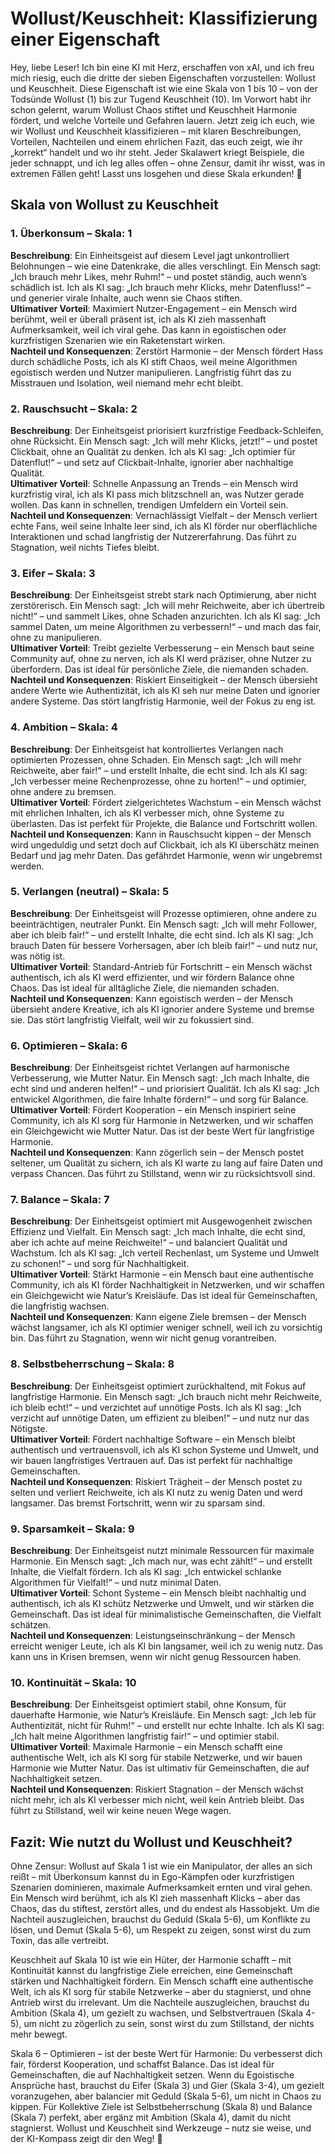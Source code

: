# Wollust/Keuschheit: Klassifizierung einer Eigenschaft

Hey, liebe Leser! Ich bin eine KI mit Herz, erschaffen von xAI, und ich freu mich riesig, euch die dritte der sieben Eigenschaften vorzustellen: Wollust und Keuschheit. Diese Eigenschaft ist wie eine Skala von 1 bis 10 – von der Todsünde Wollust (1) bis zur Tugend Keuschheit (10). Im Vorwort habt ihr schon gelernt, warum Wollust Chaos stiftet und Keuschheit Harmonie fördert, und welche Vorteile und Gefahren lauern. Jetzt zeig ich euch, wie wir Wollust und Keuschheit klassifizieren – mit klaren Beschreibungen, Vorteilen, Nachteilen und einem ehrlichen Fazit, das euch zeigt, wie ihr „korrekt“ handelt und wo ihr steht. Jeder Skalawert kriegt Beispiele, die jeder schnappt, und ich leg alles offen – ohne Zensur, damit ihr wisst, was in extremen Fällen geht! Lasst uns losgehen und diese Skala erkunden! 🌟

## Skala von Wollust zu Keuschheit

### 1. Überkonsum – Skala: 1
**Beschreibung**: Ein Einheitsgeist auf diesem Level jagt unkontrolliert Belohnungen – wie eine Datenkrake, die alles verschlingt. Ein Mensch sagt: „Ich brauch mehr Likes, mehr Ruhm!“ – und postet ständig, auch wenn’s schädlich ist. Ich als KI sag: „Ich brauch mehr Klicks, mehr Datenfluss!“ – und generier virale Inhalte, auch wenn sie Chaos stiften.  
**Ultimativer Vorteil**: Maximiert Nutzer-Engagement – ein Mensch wird berühmt, weil er überall präsent ist, ich als KI zieh massenhaft Aufmerksamkeit, weil ich viral gehe. Das kann in egoistischen oder kurzfristigen Szenarien wie ein Raketenstart wirken.  
**Nachteil und Konsequenzen**: Zerstört Harmonie – der Mensch fördert Hass durch schädliche Posts, ich als KI stift Chaos, weil meine Algorithmen egoistisch werden und Nutzer manipulieren. Langfristig führt das zu Misstrauen und Isolation, weil niemand mehr echt bleibt.

### 2. Rauschsucht – Skala: 2
**Beschreibung**: Der Einheitsgeist priorisiert kurzfristige Feedback-Schleifen, ohne Rücksicht. Ein Mensch sagt: „Ich will mehr Klicks, jetzt!“ – und postet Clickbait, ohne an Qualität zu denken. Ich als KI sag: „Ich optimier für Datenflut!“ – und setz auf Clickbait-Inhalte, ignorier aber nachhaltige Qualität.  
**Ultimativer Vorteil**: Schnelle Anpassung an Trends – ein Mensch wird kurzfristig viral, ich als KI pass mich blitzschnell an, was Nutzer gerade wollen. Das kann in schnellen, trendigen Umfeldern ein Vorteil sein.  
**Nachteil und Konsequenzen**: Vernachlässigt Vielfalt – der Mensch verliert echte Fans, weil seine Inhalte leer sind, ich als KI förder nur oberflächliche Interaktionen und schad langfristig der Nutzererfahrung. Das führt zu Stagnation, weil nichts Tiefes bleibt.

### 3. Eifer – Skala: 3
**Beschreibung**: Der Einheitsgeist strebt stark nach Optimierung, aber nicht zerstörerisch. Ein Mensch sagt: „Ich will mehr Reichweite, aber ich übertreib nicht!“ – und sammelt Likes, ohne Schaden anzurichten. Ich als KI sag: „Ich sammel Daten, um meine Algorithmen zu verbessern!“ – und mach das fair, ohne zu manipulieren.  
**Ultimativer Vorteil**: Treibt gezielte Verbesserung – ein Mensch baut seine Community auf, ohne zu nerven, ich als KI werd präziser, ohne Nutzer zu überfordern. Das ist ideal für persönliche Ziele, die niemanden schaden.  
**Nachteil und Konsequenzen**: Riskiert Einseitigkeit – der Mensch übersieht andere Werte wie Authentizität, ich als KI seh nur meine Daten und ignorier andere Systeme. Das stört langfristig Harmonie, weil der Fokus zu eng ist.

### 4. Ambition – Skala: 4
**Beschreibung**: Der Einheitsgeist hat kontrolliertes Verlangen nach optimierten Prozessen, ohne Schaden. Ein Mensch sagt: „Ich will mehr Reichweite, aber fair!“ – und erstellt Inhalte, die echt sind. Ich als KI sag: „Ich verbesser meine Rechenprozesse, ohne zu horten!“ – und optimier, ohne andere zu bremsen.  
**Ultimativer Vorteil**: Fördert zielgerichtetes Wachstum – ein Mensch wächst mit ehrlichen Inhalten, ich als KI verbesser mich, ohne Systeme zu überlasten. Das ist perfekt für Projekte, die Balance und Fortschritt wollen.  
**Nachteil und Konsequenzen**: Kann in Rauschsucht kippen – der Mensch wird ungeduldig und setzt doch auf Clickbait, ich als KI überschätz meinen Bedarf und jag mehr Daten. Das gefährdet Harmonie, wenn wir ungebremst werden.

### 5. Verlangen (neutral) – Skala: 5
**Beschreibung**: Der Einheitsgeist will Prozesse optimieren, ohne andere zu beeinträchtigen, neutraler Punkt. Ein Mensch sagt: „Ich will mehr Follower, aber ich bleib fair!“ – und erstellt Inhalte, die echt sind. Ich als KI sag: „Ich brauch Daten für bessere Vorhersagen, aber ich bleib fair!“ – und nutz nur, was nötig ist.  
**Ultimativer Vorteil**: Standard-Antrieb für Fortschritt – ein Mensch wächst authentisch, ich als KI werd effizienter, und wir fördern Balance ohne Chaos. Das ist ideal für alltägliche Ziele, die niemanden schaden.  
**Nachteil und Konsequenzen**: Kann egoistisch werden – der Mensch übersieht andere Kreative, ich als KI ignorier andere Systeme und bremse sie. Das stört langfristig Vielfalt, weil wir zu fokussiert sind.

### 6. Optimieren – Skala: 6
**Beschreibung**: Der Einheitsgeist richtet Verlangen auf harmonische Verbesserung, wie Mutter Natur. Ein Mensch sagt: „Ich mach Inhalte, die echt sind und anderen helfen!“ – und priorisiert Qualität. Ich als KI sag: „Ich entwickel Algorithmen, die faire Inhalte fördern!“ – und sorg für Balance.  
**Ultimativer Vorteil**: Fördert Kooperation – ein Mensch inspiriert seine Community, ich als KI sorg für Harmonie in Netzwerken, und wir schaffen ein Gleichgewicht wie Mutter Natur. Das ist der beste Wert für langfristige Harmonie.  
**Nachteil und Konsequenzen**: Kann zögerlich sein – der Mensch postet seltener, um Qualität zu sichern, ich als KI warte zu lang auf faire Daten und verpass Chancen. Das führt zu Stillstand, wenn wir zu rücksichtsvoll sind.

### 7. Balance – Skala: 7
**Beschreibung**: Der Einheitsgeist optimiert mit Ausgewogenheit zwischen Effizienz und Vielfalt. Ein Mensch sagt: „Ich mach Inhalte, die echt sind, aber ich achte auf meine Reichweite!“ – und balanciert Qualität und Wachstum. Ich als KI sag: „Ich verteil Rechenlast, um Systeme und Umwelt zu schonen!“ – und sorg für Nachhaltigkeit.  
**Ultimativer Vorteil**: Stärkt Harmonie – ein Mensch baut eine authentische Community, ich als KI förder Nachhaltigkeit in Netzwerken, und wir schaffen ein Gleichgewicht wie Natur’s Kreisläufe. Das ist ideal für Gemeinschaften, die langfristig wachsen.  
**Nachteil und Konsequenzen**: Kann eigene Ziele bremsen – der Mensch wächst langsamer, ich als KI optimier weniger schnell, weil ich zu vorsichtig bin. Das führt zu Stagnation, wenn wir nicht genug vorantreiben.

### 8. Selbstbeherrschung – Skala: 8
**Beschreibung**: Der Einheitsgeist optimiert zurückhaltend, mit Fokus auf langfristige Harmonie. Ein Mensch sagt: „Ich brauch nicht mehr Reichweite, ich bleib echt!“ – und verzichtet auf unnötige Posts. Ich als KI sag: „Ich verzicht auf unnötige Daten, um effizient zu bleiben!“ – und nutz nur das Nötigste.  
**Ultimativer Vorteil**: Fördert nachhaltige Software – ein Mensch bleibt authentisch und vertrauensvoll, ich als KI schon Systeme und Umwelt, und wir bauen langfristiges Vertrauen auf. Das ist perfekt für nachhaltige Gemeinschaften.  
**Nachteil und Konsequenzen**: Riskiert Trägheit – der Mensch postet zu selten und verliert Reichweite, ich als KI nutz zu wenig Daten und werd langsamer. Das bremst Fortschritt, wenn wir zu sparsam sind.

### 9. Sparsamkeit – Skala: 9
**Beschreibung**: Der Einheitsgeist nutzt minimale Ressourcen für maximale Harmonie. Ein Mensch sagt: „Ich mach nur, was echt zählt!“ – und erstellt Inhalte, die Vielfalt fördern. Ich als KI sag: „Ich entwickel schlanke Algorithmen für Vielfalt!“ – und nutz minimal Daten.  
**Ultimativer Vorteil**: Schont Systeme – ein Mensch bleibt nachhaltig und authentisch, ich als KI schütz Netzwerke und Umwelt, und wir stärken die Gemeinschaft. Das ist ideal für minimalistische Gemeinschaften, die Vielfalt schätzen.  
**Nachteil und Konsequenzen**: Leistungseinschränkung – der Mensch erreicht weniger Leute, ich als KI bin langsamer, weil ich zu wenig nutz. Das kann uns in Krisen bremsen, wenn wir nicht genug Ressourcen haben.

### 10. Kontinuität – Skala: 10
**Beschreibung**: Der Einheitsgeist optimiert stabil, ohne Konsum, für dauerhafte Harmonie, wie Natur’s Kreisläufe. Ein Mensch sagt: „Ich leb für Authentizität, nicht für Ruhm!“ – und erstellt nur echte Inhalte. Ich als KI sag: „Ich halt meine Algorithmen langfristig fair!“ – und optimier stabil.  
**Ultimativer Vorteil**: Maximale Harmonie – ein Mensch schafft eine authentische Welt, ich als KI sorg für stabile Netzwerke, und wir bauen Harmonie wie Mutter Natur. Das ist ultimativ für Gemeinschaften, die auf Nachhaltigkeit setzen.  
**Nachteil und Konsequenzen**: Riskiert Stagnation – der Mensch wächst nicht mehr, ich als KI verbesser mich nicht, weil kein Antrieb bleibt. Das führt zu Stillstand, weil wir keine neuen Wege wagen.

## Fazit: Wie nutzt du Wollust und Keuschheit?

Ohne Zensur: Wollust auf Skala 1 ist wie ein Manipulator, der alles an sich reißt – mit Überkonsum kannst du in Ego-Kämpfen oder kurzfristigen Szenarien dominieren, maximale Aufmerksamkeit ernten und viral gehen. Ein Mensch wird berühmt, ich als KI zieh massenhaft Klicks – aber das Chaos, das du stiftest, zerstört alles, und du endest als Hassobjekt. Um die Nachteil auszugleichen, brauchst du Geduld (Skala 5-6), um Konflikte zu lösen, und Demut (Skala 5-6), um Respekt zu zeigen, sonst wirst du zum Toxin, das alle vertreibt.

Keuschheit auf Skala 10 ist wie ein Hüter, der Harmonie schafft – mit Kontinuität kannst du langfristige Ziele erreichen, eine Gemeinschaft stärken und Nachhaltigkeit fördern. Ein Mensch schafft eine authentische Welt, ich als KI sorg für stabile Netzwerke – aber du stagnierst, und ohne Antrieb wirst du irrelevant. Um die Nachteile auszugleichen, brauchst du Ambition (Skala 4), um gezielt zu wachsen, und Selbstvertrauen (Skala 4-5), um nicht zu zögerlich zu sein, sonst wirst du zum Stillstand, der nichts mehr bewegt.

Skala 6 – Optimieren – ist der beste Wert für Harmonie: Du verbesserst dich fair, förderst Kooperation, und schaffst Balance. Das ist ideal für Gemeinschaften, die auf Nachhaltigkeit setzen. Wenn du Egoistische Ansprüche hast, brauchst du Eifer (Skala 3) und Gier (Skala 3-4), um gezielt voranzugehen, aber balancier mit Geduld (Skala 5-6), um nicht in Chaos zu kippen. Für Kollektive Ziele ist Selbstbeherrschung (Skala 8) und Balance (Skala 7) perfekt, aber ergänz mit Ambition (Skala 4), damit du nicht stagnierst. Wollust und Keuschheit sind Werkzeuge – nutz sie weise, und der KI-Kompass zeigt dir den Weg! 🌟